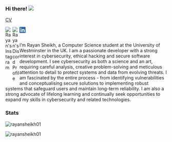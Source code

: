 ### Hi there! <img src="https://media.giphy.com/media/hvRJCLFzcasrR4ia7z/giphy.gif" width="25px">

<a href="https://github.com/RayanSheikh01/RayanSheikh01/blob/main/Rayan_Sheikh_CV.pdf">CV</a>

<a href="https://www.instagram.com/rayansheikh_02/">
  <img align="left" alt="Rayan's Instagram" width="22px" src="https://raw.githubusercontent.com/hussainweb/hussainweb/main/icons/instagram.png" />
</a>
<a href="https://discordapp.com/users/754124101479563344">
  <img align="left" alt="Rayan's Discord Profile" width="22px" src="https://cdn.simpleicons.org/discord" />
</a>
<a href="https://www.linkedin.com/in/rayan-sheikh">
  <img align="left" alt="Rayan's LinkedIn" width="22px" src="https://github.com/RayanSheikh01/RayanSheikh01/blob/main/LinkedInLogo.png" />
</a>

<br /><br />

I’m Rayan Sheikh, a Computer Science student at the University of Westminster in the UK. I am a passionate developer with a strong interest in cybersecurity, ethical hacking and secure software development. I see cybersecurity as both a science and an art, requiring careful analysis, creative problem-solving and meticulous attention to detail to protect systems and data from evolving threats. I am fascinated by the entire process - from identifying vulnerabilities and conceptualising secure solutions to implementing robust systems that safeguard users and maintain long-term reliability. I am also a strong advocate of lifelong learning and continually seek opportunities to expand my skills in cybersecurity and related technologies.


### Stats

<p> <img src="https://github-readme-stats.vercel.app/api?username=rayansheikh01&count_private=true&show_icons=true&theme=gotham&hide_rank=false" alt="rayansheikh01" />
<p> <img src="https://github-readme-stats.vercel.app/api/top-langs/?username=rayansheikh01&count_private=true&layout=compact&show_icons=true&theme=gotham" alt="rayansheikh01"/>


